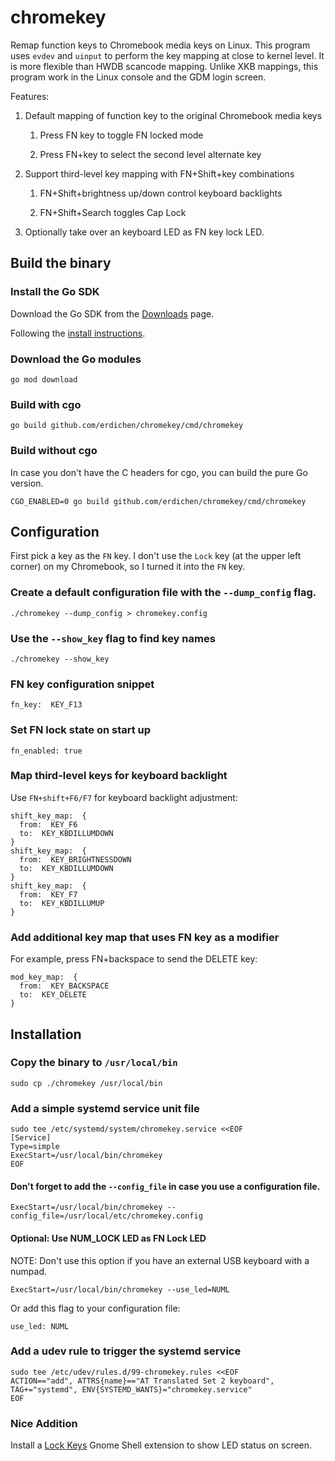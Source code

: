 # chromekey

Remap function keys to Chromebook media keys on Linux. This program uses `evdev` and `uinput` to perform the key mapping at close to kernel level. It is more flexible than HWDB scancode mapping. Unlike XKB mappings, this program work in the Linux console and the GDM login screen.

Features:

1. Default mapping of function key to the original Chromebook media keys

    1. Press FN key to toggle FN locked mode

    2. Press FN+key to select the second level alternate key

2. Support third-level key mapping with FN+Shift+key combinations

    1. FN+Shift+brightness up/down control keyboard backlights

    2. FN+Shift+Search toggles Cap Lock

3. Optionally take over an keyboard LED as FN key lock LED.

## Build the binary

### Install the Go SDK

Download the Go SDK from the [Downloads](https://go.dev/dl/) page.

Following the [install instructions](https://go.dev/doc/install).

### Download the Go modules

```
go mod download
```

### Build with cgo

```
go build github.com/erdichen/chromekey/cmd/chromekey
```

### Build without cgo

In case you don't have the C headers for cgo, you can build the pure Go version.

```
CGO_ENABLED=0 go build github.com/erdichen/chromekey/cmd/chromekey
```

## Configuration

First pick a key as the `FN` key. I don't use the `Lock` key (at the upper left corner) on my Chromebook, so I turned it into the `FN` key.

### Create a default configuration file with the `--dump_config` flag.

```
./chromekey --dump_config > chromekey.config
```

### Use the `--show_key` flag to find key names

```
./chromekey --show_key
```

### FN key configuration snippet

```
fn_key:  KEY_F13
```

### Set FN lock state on start up

```
fn_enabled: true
```

### Map third-level keys for keyboard backlight

Use `FN+shift+F6/F7` for keyboard backlight adjustment:

```
shift_key_map:  {
  from:  KEY_F6
  to:  KEY_KBDILLUMDOWN
}
shift_key_map:  {
  from:  KEY_BRIGHTNESSDOWN
  to:  KEY_KBDILLUMDOWN
}
shift_key_map:  {
  from:  KEY_F7
  to:  KEY_KBDILLUMUP
}
```

### Add additional key map that uses FN key as a modifier

For example, press FN+backspace to send the DELETE key:

```
mod_key_map:  {
  from:  KEY_BACKSPACE
  to:  KEY_DELETE
}
```

## Installation

### Copy the binary to `/usr/local/bin`

```
sudo cp ./chromekey /usr/local/bin
```

### Add a simple systemd service unit file

```
sudo tee /etc/systemd/system/chromekey.service <<EOF
[Service]
Type=simple
ExecStart=/usr/local/bin/chromekey
EOF
```

#### Don't forget to add the `--config_file` in case you use a configuration file.

```
ExecStart=/usr/local/bin/chromekey --config_file=/usr/local/etc/chromekey.config
```

#### Optional: Use NUM_LOCK LED as FN Lock LED

NOTE: Don't use this option if you have an external USB keyboard with a numpad.

```
ExecStart=/usr/local/bin/chromekey --use_led=NUML
```

Or add this flag to your configuration file:

```
use_led: NUML
```

### Add a udev rule to trigger the systemd service

```
sudo tee /etc/udev/rules.d/99-chromekey.rules <<EOF
ACTION=="add", ATTRS{name}=="AT Translated Set 2 keyboard", TAG+="systemd", ENV{SYSTEMD_WANTS}="chromekey.service"
EOF
```

### Nice Addition

Install a [Lock Keys](https://extensions.gnome.org/extension/36/lock-keys/) Gnome Shell extension to show LED status on screen.

